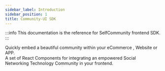 ```yaml
---
sidebar_label: Introduction
sidebar_position: 1
title: Community-UI SDK
---
```


:::info
This documentation is the reference for SelfCommunity frontend SDK.
:::

Quickly embed a beautiful community within your eCommerce , Website or APP.                                       
A set of React Components for integrating an empowered Social Networking Technology Community in your frontend.


